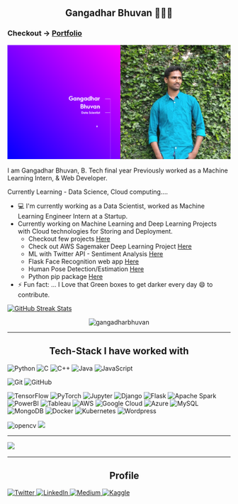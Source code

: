 ### <h2 align="center"> Gangadhar Bhuvan 👋👨‍💻 
  
### Checkout -> [Portfolio](https://gangadharbhuvan.github.io/) 

![Here](https://github.com/Gangadharbhuvan/Gangadharbhuvan.github.io/blob/main/images/gallery/fulls/portfolio_website.png)

I am Gangadhar Bhuvan, B. Tech final year
Previously worked as a Machine Learning Intern, & Web Developer.

Currently Learning - Data Science,  Cloud computing....

- 💻 I'm currently working as a Data Scientist, worked as Machine Learning Engineer Intern at a Startup.
- Currently working on Machine Learning and Deep Learning Projects with Cloud technologies for Storing and Deployment.
  - Checkout few projects [Here](https://github.com/Gangadharbhuvan/Machine_Learning-Projects)
  - Check out AWS Sagemaker Deep Learning Project [Here](https://github.com/Gangadharbhuvan/Traffic_sign_Classification_with_Deep_Learning_using_AWS-Sagemaker)
  - ML with Twitter API - Sentiment Analysis [Here](https://github.com/Gangadharbhuvan/Machine-Learning-for-Twitter-API-Map-Visualization)
  - Flask Face Recognition web app [Here](https://github.com/Gangadharbhuvan/Machine_Learning-Projects/tree/master/Flask%20Applications/Face%20%26%20Gender%20Recognition%20web%20app%20using%20ML%20and%20Opencv%20in%20Flask)
  - Human Pose Detection/Estimation [Here](https://github.com/Gangadharbhuvan/Machine_Learning-Projects/tree/master/OpenCV%20Projects/Human_Pose_Estimation_using_OpenCV)
  - Python pip package [Here](https://github.com/Gangadharbhuvan/bhuvan_probability)
- ⚡ Fun fact: ... I Love that Green boxes to get darker every day 😄 to contribute. 

[![GitHub Streak Stats](https://github-readme-streak-stats.herokuapp.com/?user=gangadharbhuvan&theme=dark)](https://github.com/gangadharbhuvan/github-readme-streak-stats)

<p align="center"> <img src="https://komarev.com/ghpvc/?username=gangadharbhuvan" alt="gangadharbhuvan" /> </p>

<hr>

##### <h2 align="center"> Tech-Stack I have worked with </h2>

<img alt="Python" src="https://img.shields.io/badge/Python-3776AB?style=for-the-badge&logo=python&logoColor=white"/>    <img alt="C" src="https://img.shields.io/badge/c%20-%2300599C.svg?&style=for-the-badge&logo=c&logoColor=white"/>    <img alt="C++" src="https://img.shields.io/badge/c++%20-%2300599C.svg?&style=for-the-badge&logo=c%2B%2B&ogoColor=white"/>    <img alt="Java" src="https://img.shields.io/badge/java-%23ED8B00.svg?&style=for-the-badge&logo=java&logoColor=white"/>    <img alt="JavaScript" src="https://img.shields.io/badge/javascript%20-%23323330.svg?&style=for-the-badge&logo=javascript&logoColor=%23F7DF1E"/>   

<img alt="Git" src="https://img.shields.io/badge/git%20-%23F05033.svg?&style=for-the-badge&logo=git&logoColor=white"/>    <img alt="GitHub" src="https://img.shields.io/badge/github%20-%23121011.svg?&style=for-the-badge&logo=github&logoColor=white"/>    

 <img alt="TensorFlow" src="https://img.shields.io/badge/TensorFlow%20-%23FF6F00.svg?&style=for-the-badge&logo=TensorFlow&logoColor=white" />    <img alt="PyTorch" src="https://img.shields.io/badge/PyTorch%20-%23EE4C2C.svg?&style=for-the-badge&logo=PyTorch&logoColor=white" />    <img alt="Jupyter" src="https://img.shields.io/badge/Jupyter%20-%23F37626.svg?&style=for-the-badge&logo=Jupyter&logoColor=white" />    <img alt="Django" src="https://img.shields.io/badge/Django-092E20?style=for-the-badge&logo=django&logoColor=green" />    <img alt="Flask" src="https://img.shields.io/badge/Flask-000000?style=for-the-badge&logo=flask&logoColor=white" />    <img alt="Apache Spark" src="https://img.shields.io/badge/Apache_Spark-FFFFFF?style=for-the-badge&logo=apachespark&logoColor=#E35A16" />    <img alt="PowerBI" src="https://img.shields.io/badge/PowerBI-F2C811?style=for-the-badge&logo=Power%20BI&logoColor=white"/>    <img alt="Tableau" src="https://img.shields.io/badge/Tableau%20-%23F37626.svg?&style=for-the-badge&logo=Tableau&logoColor=white" />    <img alt="AWS" src="https://img.shields.io/badge/Amazon_AWS-FF9900?style=for-the-badge&logo=amazonaws&logoColor=white"/>    <img alt="Google Cloud" src="https://img.shields.io/badge/Google%20Cloud%20-%234285F4.svg?&style=for-the-badge&logo=google-cloud&logoColor=white"/>    <img alt="Azure" src="https://img.shields.io/badge/azure%20-%230072C6.svg?&style=for-the-badge&logo=azure-devops&logoColor=white"/>    <img alt="MySQL" src="https://img.shields.io/badge/mysql-%2300f.svg?&style=for-the-badge&logo=mysql&logoColor=white"/>    <img alt="MongoDB" src ="https://img.shields.io/badge/MongoDB-%234ea94b.svg?&style=for-the-badge&logo=mongodb&logoColor=white"/>    <img alt="Docker" src="https://img.shields.io/badge/docker%20-%230db7ed.svg?&style=for-the-badge&logo=docker&logoColor=white"/>    <img alt="Kubernetes" src="https://img.shields.io/badge/kubernetes%20-%23326ce5.svg?&style=for-the-badge&logo=kubernetes&logoColor=white"/>    <img alt="Wordpress" src="https://img.shields.io/badge/Wordpress%20-%230072C6.svg?&style=for-the-badge&logo=Wordpress&logoColor=white"/>    

<img src="https://www.vectorlogo.zone/logos/opencv/opencv-icon.svg" alt="opencv" width="40" height="40"/>    <img src="https://img.icons8.com/fluent/48/000000/visual-studio-code-2019.png"/>

<hr>

<img src="https://github-readme-stats.vercel.app/api?username=Gangadharbhuvan&&show_icons=true&title_color=ffffff&&count_private=true&icon_color=bb2acf&text_color=daf7dc&bg_color=191919">

<hr>

<ul>
<h2 align="center"> Profile </h2>
</ul>
 <a href="https://twitter.com/GangadharBhuvan" title='Twitter'>
    <img alt="Twitter" src="https://img.shields.io/badge/Twitter%20-%231DA1F2.svg?&style=for-the-badge&logo=Twitter&logoColor=white"/> 
</a>
 
 <a href="https://www.linkedin.com/in/gangadharbhuvan/" title='Linkedin'>
    <img alt="LinkedIn" src="https://img.shields.io/badge/linkedin%20-%230077B5.svg?&style=for-the-badge&logo=linkedin&logoColor=white"/>
</a>

<a href="https://medium.com/@gangadharbhuvan" title='Medium'>
    <img alt="Medium" src="https://img.shields.io/badge/Medium%20-%23000000.svg?&style=for-the-badge&logo=Medium&logoColor=white" />
</a>

 <a href="https://www.kaggle.com/gangadharbhuvan" title='Kaggle'>
    <img alt="Kaggle" src="https://img.shields.io/badge/Kaggle-20BEFF?style=for-the-badge&logo=Kaggle&logoColor=white"/>
 </a>

